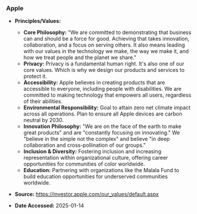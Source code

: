 ### Apple

- **Principles/Values:**
  - **Core Philosophy:** "We are committed to demonstrating that business can and should be a force for good. Achieving that takes innovation, collaboration, and a focus on serving others. It also means leading with our values in the technology we make, the way we make it, and how we treat people and the planet we share."
  - **Privacy:** Privacy is a fundamental human right. It's also one of our core values. Which is why we design our products and services to protect it.
  - **Accessibility:** Apple believes in creating products that are accessible to everyone, including people with disabilities. We are committed to making technology that empowers all users, regardless of their abilities.
  - **Environmental Responsibility:** Goal to attain zero net climate impact across all operations. Plan to ensure all Apple devices are carbon neutral by 2030.
  - **Innovation Philosophy:** "We are on the face of the earth to make great products" and are "constantly focusing on innovating." We "believe in the simple not the complex" and believe "in deep collaboration and cross-pollination of our groups."
  - **Inclusion & Diversity:** Fostering inclusion and increasing representation within organizational culture, offering career opportunities for communities of color worldwide.
  - **Education:** Partnering with organizations like the Malala Fund to build education opportunities for underserved communities worldwide.

- **Source:** https://investor.apple.com/our_values/default.aspx
- **Date Accessed:** 2025-01-14